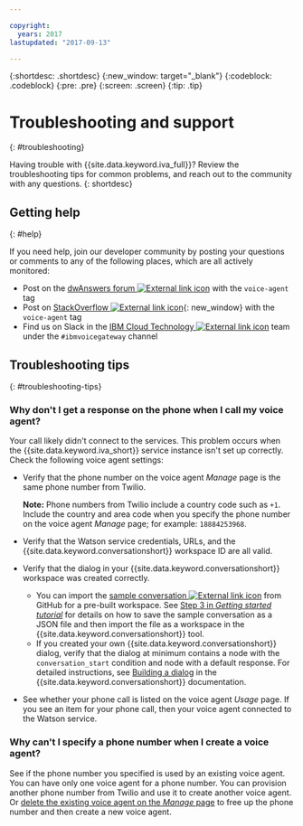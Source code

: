 ```yaml
---

copyright:
  years: 2017
lastupdated: "2017-09-13"

---
```


{:shortdesc: .shortdesc}
{:new_window: target="_blank"}
{:codeblock: .codeblock}
{:pre: .pre}
{:screen: .screen}
{:tip: .tip}

# Troubleshooting and support
{: #troubleshooting}

Having trouble with {{site.data.keyword.iva_full}}? Review the troubleshooting tips for common problems, and reach out to the community with any questions.
{: shortdesc}

## Getting help
{: #help}

If you need help, join our developer community by posting your questions or comments to any of the following places, which are all actively monitored:
* Post on the [dwAnswers forum ![External link icon](../../icons/launch-glyph.svg "External link icon")](https://developer.ibm.com/answers/topics/voice-agent/) with the `voice-agent` tag
* Post on [StackOverflow ![External link icon](../../icons/launch-glyph.svg "External link icon")](http://stackoverflow.com/questions/tagged/voice-agent){: new_window} with the `voice-agent` tag
* Find us on Slack in the [IBM Cloud Technology ![External link icon](../../icons/launch-glyph.svg "External link icon")](https://www.ibm.com/developerworks/community/wikis/home?lang=en#!/wiki/W1559b1be149d_43b0_881e_9783f38faaff/page/Slack%20channel%20%28IBM%20Cloud%20technology%29%20sign%20up%20page) team under the `#ibmvoicegateway` channel

## Troubleshooting tips
{: #troubleshooting-tips}

### Why don't I get a response on the phone when I call my voice agent?

Your call likely didn't connect to the services. This problem occurs when the {{site.data.keyword.iva_short}} service instance isn't set up correctly. Check the following voice agent settings:

* Verify that the phone number on the voice agent _Manage_ page is the same phone number from Twilio.

   **Note:** Phone numbers from Twilio include a country code such as `+1`. Include the country and area code when you specify the phone number on the voice agent _Manage_ page; for example: `18884253968`.
* Verify that the Watson service credentials, URLs, and the {{site.data.keyword.conversationshort}} workspace ID are all valid.
* Verify that the dialog in your {{site.data.keyword.conversationshort}} workspace was created correctly.
  * You can import the [sample conversation ![External link icon](../../icons/launch-glyph.svg "External link icon")](https://github.com/WASdev/sample.voice.gateway/blob/master/conversation/voice-gateway-conversation-en.json) from GitHub for a pre-built workspace. See [Step 3 in *Getting started tutorial*](getting-started.html#step3) for details on how to save the sample conversation as a JSON file and then import the file as a workspace in the {{site.data.keyword.conversationshort}} tool.
  * If you created your own {{site.data.keyword.conversationshort}} dialog, verify that the dialog at minimum contains a node with the `conversation_start` condition and node with a default response. For detailed instructions, see [Building a dialog](../conversation/dialog-build.html) in the {{site.data.keyword.conversationshort}} documentation.
* See whether your phone call is listed on the voice agent _Usage_ page. If you see an item for your phone call, then your voice agent connected to the Watson service.

### Why can't I specify a phone number when I create a voice agent?

See if the phone number you specified is used by an existing voice agent. You can have only one voice agent for a phone number. You can provision another phone number from Twilio and use it to create another voice agent. Or [delete the existing voice agent on the _Manage_ page](managing.html#delete_instance) to free up the phone number and then create a new voice agent.

